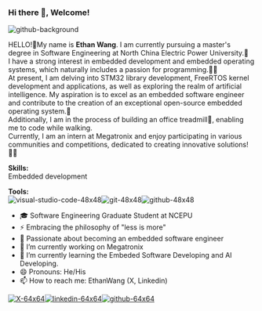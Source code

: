 ### Hi there 👋, Welcome!
![github-background](https://github.com/artwalker/artwalker/assets/44759507/44d30bc3-ae0c-4c94-ac23-14bd1c484627)
<!--
**artwalker/artwalker** is a ✨ _special_ ✨ repository because its `README.md` (this file) appears on your GitHub profile.

Here are some ideas to get you started:

- 🔭 I’m currently working on ...
- 🌱 I’m currently learning ...
- 👯 I’m looking to collaborate on ...
- 🤔 I’m looking for help with ...
- 💬 Ask me about ...
- 📫 How to reach me: ...
- 😄 Pronouns: ...
- ⚡ Fun fact: ...
-->
HELLO!:wave:My name is **Ethan Wang**. I am currently pursuing a master's degree in Software Engineering at North China Electric Power University.:school:  
I have a strong interest in embedded development and embedded operating systems, which naturally includes a passion for programming.:technologist:  
At present, I am delving into STM32 library development, FreeRTOS kernel development and applications, as well as exploring the realm of artificial intelligence. My aspiration is to excel as an embedded software engineer and contribute to the creation of an exceptional open-source embedded operating system.:art:  
Additionally, I am in the process of building an office treadmill:walking:, enabling me to code while walking.  
Currently, I am an intern at Megatronix and enjoy participating in various communities and competitions, dedicated to creating innovative solutions!:raising_hand_man:  

**Skills:**  
Embedded development

**Tools:**  
![visual-studio-code-48x48](https://github.com/artwalker/artwalker/assets/44759507/7209a414-5eac-4037-b190-1e82751a4f29)![git-48x48](https://github.com/artwalker/artwalker/assets/44759507/fc291f4e-e446-4656-9288-c9dee8931402)![github-48x48](https://github.com/artwalker/artwalker/assets/44759507/ca701b41-223b-4051-b8b6-80ef725ff783)

- 🎓 Software Engineering Graduate Student at NCEPU
- ⚡ Embracing the philosophy of "less is more"
- 🚀 Passionate about becoming an embedded software engineer
- 🔭 I’m currently working on Megatronix
- 🌱 I’m currently learning the Embeded Software Developing and AI Developing.
- 😄 Pronouns: He/His
- 📫 How to reach me: EthanWang (X, Linkedin)

[![X-64x64](https://github.com/artwalker/artwalker/assets/44759507/7a03d249-e543-4d5c-bdc8-52633c598424)](https://twitter.com/EthanWang999)[![linkedin-64x64](https://github.com/artwalker/artwalker/assets/44759507/bb850b44-2b9b-45c7-9898-afc62934a95d)](https://twitter.com/EthanWang999)[![github-64x64](https://github.com/artwalker/artwalker/assets/44759507/a1dd1dfb-203e-41d9-ba42-62a7a514df39)](https://github.com/artwalker)
